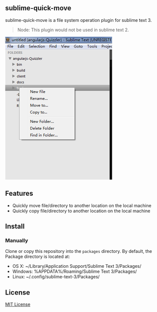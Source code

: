 ## sublime-quick-move

sublime-quick-move is a file system operation plugin for sublime text 3.
> Node: This plugin would not be used in sublime text 2.


![](https://raw.githubusercontent.com/leftstick/sublime-quick-move/master/docs/img/example.png)

## Features
- Quickly move file/directory to another location on the local machine
- Quickly copy file/directory to another location on the local machine


## Install

### Manually
Clone or copy this repository into the `packages` directory. By default, the Package directory is located at:

- OS X: ~/Library/Application Support/Sublime Text 3/Packages/
- Windows: %APPDATA%/Roaming/Sublime Text 3/Packages/
- Linux: ~/.config/sublime-text-3/Packages/

## License

[MIT License](http://en.wikipedia.org/wiki/MIT_License)